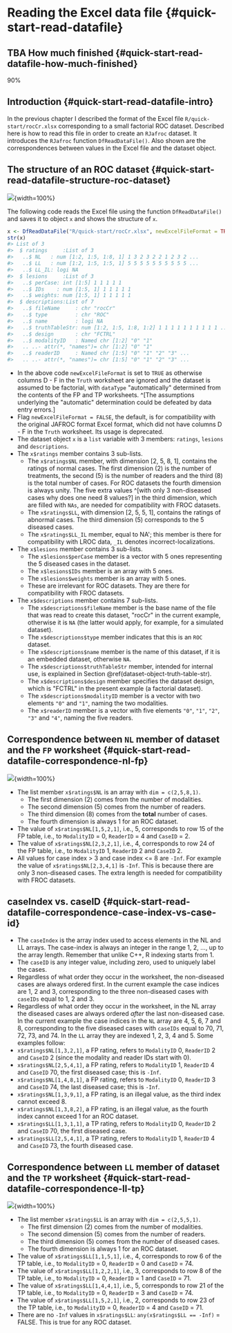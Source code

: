# Reading the Excel data file {#quick-start-read-datafile}





## TBA How much finished {#quick-start-read-datafile-how-much-finished}

90%


## Introduction {#quick-start-read-datafile-intro}

In the previous chapter I described the format of the Excel file `R/quick-start/rocCr.xlsx` corresponding to a small factorial ROC dataset. Described here is how to read this file in order to create an `RJafroc` dataset. It introduces the `RJafroc` function `DfReadDataFile()`. Also shown are the correspondences between values in the Excel file and the dataset object. 


## The structure of an ROC dataset {#quick-start-read-datafile-structure-roc-dataset}

![](images/quick-start/rocCrTruth.png){width=100%}

The following code reads the Excel file using the function `DfReadDataFile()` and saves it to object `x` and shows the structure of `x`.


```r
x <- DfReadDataFile("R/quick-start/rocCr.xlsx", newExcelFileFormat = TRUE)
str(x)
#> List of 3
#>  $ ratings     :List of 3
#>   ..$ NL   : num [1:2, 1:5, 1:8, 1] 1 3 2 3 2 2 1 2 3 2 ...
#>   ..$ LL   : num [1:2, 1:5, 1:5, 1] 5 5 5 5 5 5 5 5 5 5 ...
#>   ..$ LL_IL: logi NA
#>  $ lesions     :List of 3
#>   ..$ perCase: int [1:5] 1 1 1 1 1
#>   ..$ IDs    : num [1:5, 1] 1 1 1 1 1
#>   ..$ weights: num [1:5, 1] 1 1 1 1 1
#>  $ descriptions:List of 7
#>   ..$ fileName     : chr "rocCr"
#>   ..$ type         : chr "ROC"
#>   ..$ name         : logi NA
#>   ..$ truthTableStr: num [1:2, 1:5, 1:8, 1:2] 1 1 1 1 1 1 1 1 1 1 ...
#>   ..$ design       : chr "FCTRL"
#>   ..$ modalityID   : Named chr [1:2] "0" "1"
#>   .. ..- attr(*, "names")= chr [1:2] "0" "1"
#>   ..$ readerID     : Named chr [1:5] "0" "1" "2" "3" ...
#>   .. ..- attr(*, "names")= chr [1:5] "0" "1" "2" "3" ...
```

* In the above code `newExcelFileFormat` is set to `TRUE` as otherwise columns D - F in the `Truth` worksheet are ignored and the dataset is assumed to be factorial, with `dataType` "automatically" determined from the contents of the FP and TP worksheets. ^[The assumptions underlying the "automatic" determination could be defeated by data entry errors.] 
* Flag `newExcelFileFormat = FALSE`, the default, is for compatibility with the original JAFROC format Excel format, which did not have columns D - F in the `Truth` worksheet. Its usage is deprecated.
* The dataset object `x` is a `list` variable with 3 members: `ratings`, `lesions` and `descriptions`.
* The `x$ratings` member contains 3 sub-lists.
    + The `x$ratings$NL` member, with dimension [2, 5, 8, 1], contains the ratings of normal cases. The first dimension (2) is the number of treatments, the second (5) is the number of readers and the third (8) is the total number of cases. For ROC datasets the fourth dimension is always unity. The five extra values ^[with only 3 non-diseased cases why does one need 8 values?] in the third dimension, which are filled with `NAs`, are needed for compatibility with FROC datasets.
    + The `x$ratings$LL`, with dimension [2, 5, 5, 1], contains the ratings of abnormal cases. The third dimension (5) corresponds to the 5 diseased cases.
    + The `x$ratings$LL_IL` member, equal to NA'; this member is there for compatibility with LROC data, `_IL`  denotes incorrect-localizations. 
* The `x$lesions` member contains 3 sub-lists.
    + The `x$lesions$perCase` member is a vector with 5 ones representing the 5 diseased cases in the dataset. 
    + The `x$lesions$IDs` member is an array with 5 ones.
    + The `x$lesions$weights` member is an array with 5 ones.
    + These are irrelevant for ROC datasets. They are there for compatibility with FROC datasets.
* The `x$descriptions` member contains 7 sub-lists.
    + The `x$descriptions$fileName` member is the base name of the file that was read to create this dataset, "rocCr" in the current example, otherwise it is `NA` (the latter would apply, for example, for a simulated dataset). 
    + The `x$descriptions$type` member indicates that this is an `ROC` dataset. 
    + The `x$descriptions$name` member is the name of this dataset, if it is an embedded dataset, otherwise `NA`. 
    + The `x$descriptions$truthTableStr` member, intended for internal use, is explained in Section \@ref(dataset-object-truth-table-str).
    + The `x$descriptions$design` member specifies the dataset design, which is "FCTRL" in the present example (a factorial dataset).
    + The `x$descriptions$modalityID` member is a vector with two elements `"0"` and `"1"`, naming the two modalities. 
    + The `x$readerID` member is a vector with five elements  `"0"`, `"1"`, `"2"`, `"3"` and `"4"`, naming the five readers. 


## Correspondence between `NL` member of dataset and the `FP` worksheet {#quick-start-read-datafile-correspondence-nl-fp}

![](images/quick-start/rocCrFp.png){width=100%}

* The list member `x$ratings$NL` is an array with `dim = c(2,5,8,1)`. 
    + The first dimension (2) comes from the number of modalities. 
    + The second dimension (5) comes from the number of readers. 
    + The third dimension (8) comes from the **total** number of cases. 
    + The fourth dimension is always 1 for an ROC dataset. 
* The value of `x$ratings$NL[1,5,2,1]`, i.e., 5, corresponds to row 15 of the FP table, i.e., to `ModalityID` = 0, `ReaderID` = 4 and `CaseID` = 2.
* The value of `x$ratings$NL[2,3,2,1]`, i.e., 4, corresponds to row 24 of the FP table, i.e., to `ModalityID` 1, `ReaderID` 2 and `CaseID` 2.
* All values for case index > 3 and case index <= 8 are `-Inf`. For example the value of `x$ratings$NL[2,3,4,1]` is `-Inf`. This is because there are only 3 non-diseased cases. The extra length is needed for compatibility with FROC datasets.


## caseIndex vs. caseID {#quick-start-read-datafile-correspondence-case-index-vs-case-id}

* The `caseIndex` is the array index used to access elements in the NL and LL arrays. The case-index is always an integer in the range 1, 2, ..., up to the array length. Remember that unlike C++, R indexing starts from 1.
* The `caseID` is any integer value, including zero, used to uniquely label the cases.
* Regardless of what order they occur in the worksheet, the non-diseased cases are always ordered first. In the current example the case indices are 1, 2 and 3, corresponding to the three non-diseased cases with `caseIDs` equal to 1, 2 and 3.
* Regardless of what order they occur in the worksheet, in the NL array the diseased cases are always ordered *after* the last non-diseased case. In the current example the case indices in the `NL` array are 4, 5, 6, 7 and 8, corresponding to the five diseased cases with `caseIDs` equal to 70, 71, 72, 73, and 74. In the `LL` array they are indexed 1, 2, 3, 4 and 5. Some examples follow:
* `x$ratings$NL[1,3,2,1]`, a FP rating, refers to `ModalityID` 0, `ReaderID` 2 and `CaseID` 2 (since the modality and reader IDs start with 0).
* `x$ratings$NL[2,5,4,1]`, a FP rating, refers to `ModalityID` 1, `ReaderID` 4 and `CaseID` 70, the first diseased case; this is `-Inf`.
* `x$ratings$NL[1,4,8,1]`, a FP rating, refers to `ModalityID` 0, `ReaderID` 3 and `CaseID` 74, the last diseased case; this is `-Inf`.
* `x$ratings$NL[1,3,9,1]`, a FP rating, is an illegal value, as the third index cannot exceed 8.
* `x$ratings$NL[1,3,8,2]`, a FP rating, is an illegal value, as the fourth index cannot exceed 1 for an ROC dataset.
* `x$ratings$LL[1,3,1,1]`, a TP rating, refers to `ModalityID` 0, `ReaderID` 2 and `CaseID` 70, the first diseased case.
* `x$ratings$LL[2,5,4,1]`, a TP rating, refers to `ModalityID` 1, `ReaderID` 4 and `CaseID` 73, the fourth diseased case.

## Correspondence between `LL` member of dataset and the `TP` worksheet {#quick-start-read-datafile-correspondence-ll-tp}

![](images/quick-start/rocCrTp.png){width=100%}

* The list member `x$ratings$LL` is an array with `dim = c(2,5,5,1)`. 
    + The first dimension (2) comes from the number of modalities. 
    + The second dimension (5) comes from the number of readers. 
    + The third dimension (5) comes from the number of diseased cases. 
    + The fourth dimension is always 1 for an ROC dataset. 
* The value of `x$ratings$LL[1,1,5,1]`, i.e., 4, corresponds to row 6 of the TP table, i.e., to `ModalityID` = 0, `ReaderID` = 0 and `CaseID` = 74.
* The value of `x$ratings$LL[1,2,2,1]`, i.e., 3, corresponds to row 8 of the TP table, i.e., to `ModalityID` = 0, `ReaderID` = 1 and `CaseID` = 71.
* The value of `x$ratings$LL[1,4,4,1]`, i.e., 5, corresponds to row 21 of the TP table, i.e., to `ModalityID` = 0, `ReaderID` = 3 and `CaseID` = 74.
* The value of `x$ratings$LL[1,5,2,1]`, i.e., 2, corresponds to row 23 of the TP table, i.e., to `ModalityID` = 0, `ReaderID` = 4 and `CaseID` = 71.
* There are no `-Inf` values in `x$ratings$LL`: `any(x$ratings$LL == -Inf)` = FALSE. This is true for any ROC dataset.

